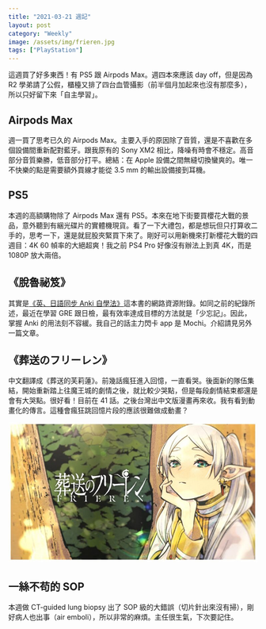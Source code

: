 ```yaml
---
title: "2021-03-21 週記"
layout: post
category: "Weekly"
image: /assets/img/frieren.jpg
tags: ["PlayStation"]
---
```


這週買了好多東西！有 PS5 跟 Airpods Max。週四本來應該 day off，但是因為 R2 學弟請了公假，櫃檯又排了四台血管攝影（前半個月加起來也沒有那麼多），所以只好留下來「自主學習」。

## Airpods Max

週一買了思考已久的 Airpods Max。主要入手的原因除了音質，還是不喜歡在多個設備間重新配對藍牙。跟我原有的 Sony XM2 相比，降噪有時會不穩定。高音部分音質樂勝，低音部分打平。總結：在 Apple 設備之間無縫切換蠻爽的。唯一不快樂的點是需要額外買線才能從 3.5 mm 的輸出設備接到耳機。

## PS5

本週的高額購物除了 Airpods Max 還有 PS5。本來在地下街要買櫻花大戰的景品，意外聽到有綑光碟片的實體機現貨。看了一下大禮包，都是想玩但只打算收二手的，思考一下，還是就屁股夾緊買下來了。剛好可以用新機來打新櫻花大戰的四週目：4K 60 幀率的大絕超爽！我之前 PS4 Pro 好像沒有辦法上到真 4K，而是 1080P 放大兩倍。

## 《脫魯祕笈》

其實是[《英、日語同步 Anki 自學法》](http://www.books.com.tw/products/0010740471)這本書的網路資源附錄。如同之前的紀錄所述，最近在學習 GRE 跟日檢，最有效率達成目標的方法就是「少忘記」。因此，掌握 Anki 的用法刻不容緩。我自己的話主力閃卡 app 是 Mochi。介紹請見另外一篇文章。

## 《葬送のフリーレン》

中文翻譯成《葬送的芙莉蓮》。前幾話瘋狂進入回憶，一直看哭。後面新的隊伍集結，開始重新踏上往魔王城的劇情之後，就比較少哭點，但是每段劇情結束都還是會有大哭點。很好看！目前在 41 話。之後台灣出中文版漫畫再來收。我有看到動畫化的傳言。這種會瘋狂跳回憶片段的應該很難做成動畫？

![女主角フリーレン](/assets/img/frieren.jpg)

## 一絲不苟的 SOP

本週做 CT-guided lung biopsy 出了 SOP 級的大錯誤（切片針出來沒有掃），剛好病人也出事（air emboli），所以非常的麻煩。主任很生氣，下次要記住。
